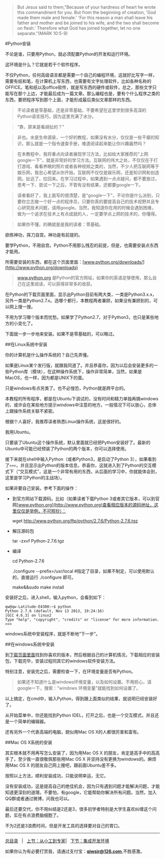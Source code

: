 >But Jesus said to them,"Because of your hardness of heart he wrote this commandment for you. But from the beginning of creation, 'God made them male and female.' 'For this reason a man shall leave his father and mother and be joined to his wife, and the two shall become on flesh.' Therefore what God has joined together, let no one separate."(MARK 10:5-9)

#Python安装

不论是谁，只要用Python，就必须配置Python的开发和运行环境。

这环境是什么？它就是若干个软件程序。

不仅Python，任何高级语言都是需要一个自己的编程环境，这就好比写字一样，需要有纸和笔，在计算机上写东西，也需要有文字处理软件，比如各种名称的OFFICE。笔和纸以及office软件，就是写东西的硬件或软件，总之，那些文字只能写在那个上边，才能最后成为一篇文章。那么编程也是，要有个什么程序之类的东西，要把程序写到那个上面，才能形成最后类似文章那样的东西。

>不论读者是零基础，还是非零基础，不要希望在这里学到很多高深的Python语言技巧，因为这里充满了水分。

>“靠，原来是看胡扯的？”

>非也。水是生命源泉，一个好的教程，如果没有水分，仅仅是一些干瘪的知识，那么就是一个指令速查手册，难道阅读起来能让你兴趣盎然吗？

>在本教程中，我将重点向读者展现学习方法，比如给大家推荐的“上网google一下”，就是非常好的学习方法。互联网的伟大之处，不仅仅在于打打游戏、看看养眼的照片或者各种视频之类的，当然，不少人把互联网等于娱乐网，我忠心希望从你开始，互联网不仅仅是娱乐网，还是知识网和创造网。扯远了，拉回来。在学习过程中，如果遇到一点点疑问，都不要放过，思考一下、尝试一下之后，不管有没有结果，还都要google一下。

>读者看好了，我上面写的很清楚，是“google一下”，不论你是什么派别，只要你立志做一个好一点的程序员，只要你真的要提高自己的技术视野并且专心研究技术问题，请用google。当然，我知道你在用的时候会遇到困难，做为一个追求在技术上有点成就的人，一定要学点上网的技术的，你懂得。

>如果你不懂，的确就是是我的读者：零基础。

欲练神功，挥刀自宫。神功是有前提的。

要学Python，不用自宫。Python不用那么残忍的前提，但是，也需要安装点东西才能用。

所需要安装的东西，都在这个页面里面：[www.python.org/downloads/](http://www.python.org/downloads)

>www.python.org 是Python的官方网站，如果你的英语足够使用，那么自己在这里阅读，可以获得非常多的收获。

在Python的下载页面里面，显示出Python目前有两大类，一类是Python3.x.x，另外一类是Python2.7.x。选哪个都行，本教程两者兼顾，如果没有兼顾到的，可以网上搜一搜。

不用为学习哪个版本而忧愁。如果学了Python2.7，对于Python3，也只是某些地方的小变化了。

下面就一步一步地来安装。如果不是零基础的，可以略过。

##在Linux系统中安装

你的计算机是什么操作系统的？自己先弄懂。

如果是Linux某个发行版，就跟我同道了。并且恭喜你，因为以后会安装更多的一些Python库（模块），在这种操作系统下，操作非常简单，当然，如果是MacOS，也一样，因为都是UNIX下的蛋。

只是windows有点另类了。也不必惶恐，Python就是跨平台的。

本教程的所有程序，都是在Ubuntu下调试的，没有时间和精力单独再搞windows的，或许会在某些地方提示windows中注意的地方。一般情况下可以放心，总体上跟操作系统关联不紧密。

根据个人喜好，我推荐读者熟悉Linux操作系统，这是很好的。

我用Ubuntu。

只要装了Ubuntu这个操作系统，默认里面就已经把Python安装好了。最新的Ubuntu中可能已经预装了Python的两个版本，你可以选择使用。

接下来就在shell中输入Python（或者Python3，是启动了Python 3），如果看到了`>>>`，并且显示出Python的版本信息，恭喜你，这就进入到了Python的交互模式下（“交互模式”，这是一个非常有用的东西，从后面的学习中，你就能体会到，这里是学习Python的主战场）。

如果非要自己安装。参考下面的操作：

- 到官方网站下载源码。比如（如果读者下载Python 3或者其它版本，可以到官网[www.python.org](http://www.python.org)查看相应版本的源码地址，这里仅仅是举例，不可照抄）：
    
    wget http://www.python.org/ftp/python/2.7.6/Python-2.7.6.tgz
    
- 解压源码包
    
    tar -zxvf Python-2.7.6.tgz
    
- 编译

    cd Python-2.7.6
    
    ./configure  --prefix=/usr/local    #指定了目录，如果不制定，可以使用默认的，直接运行 ./configure 即可。
    
    make&&sudo make install

安装好之后，进入shell，输入python，会看到如下：

    qw@qw-Latitude-E4300:~$ python
    Python 2.7.6 (default, Nov 13 2013, 19:24:16)   
    [GCC 4.6.3] on linux2
    Type "help", "copyright", "credits" or "license" for more information.
    >>> 

windows系统中安装程序，就是不断地“下一步”。

##在windows系统中安装

到[下载页面里面](https://www.python.org/downloads/)找到你喜欢的版本，然后根据自己的计算机情况，下载相应的安装包，下载完毕，安装过程同其它的windows软件安装方法。

特别注意，安装完之后，需要检查一下，在环境变量是否有Python。

>如果还不知道什么是windows环境变量，以及如何设置。不用担心，请google一下，搜索："windows 环境变量"就能找到如何设置了。

以上搞定，在cmd中，输入Python，得到跟上面类似的结果，就说明已经安装好了。

从开始菜单中，你还能找到Python IDEL，打开之后，也是一个交互模式，并且还是一个简单的编辑器。

还有另外一个代表高端的电脑，貌似用Mac OS X的人都很厉害和富有。

##Mac OS X系统的安装

其实根本就不用再写怎么安装了，因为用Mac OS X 的朋友，肯定是高手中的高高手了，至少我一直很敬佩那些用Mac OS X 并坚持没有更换为windows的。麻烦用Mac OS X 的朋友自己网上搜吧，跟前面Ubuntu差不多。

按照以上方法，顺利安装成功，只能说明幸运，无它。

没有安装成功，这是提高自己的绝佳机会，因为只有遇到问题才能解决问题，才能知道更深刻的道理。不要怕，有google，它能帮助你解决所有问题。当然，加入QQ群或者通过微博，问我也可以。

最后还要交代，你不用纠结是2还是3，很多初学者特别是大学生喜欢纠缠这个问题，实在有点浪费脑细胞了。

不为2还是3浪费时间，但是开发工具的选择要对自己的胃口。

-------

[总目录](./index.md)&nbsp;&nbsp;&nbsp;|&nbsp;&nbsp;&nbsp;[上节：从小工到专家](./02.md)|&nbsp;&nbsp;&nbsp;[下节：集成开发环境](./101.md)

如果你认为有必要打赏我，请通过支付宝：**qiwsir@126.com**,不胜感激。
